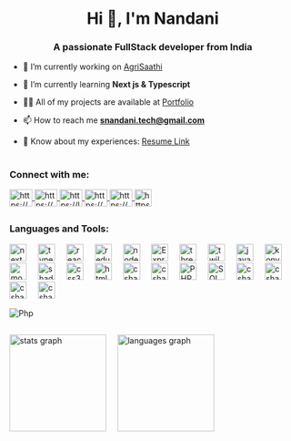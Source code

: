 <h1 align="center">Hi 👋, I'm Nandani</h1>
<h3 align="center">A passionate FullStack developer from India</h3>

- 🔭 I’m currently working on [AgriSaathi](https://github.com/technandani/AgriSaathi)

- 🌱 I’m currently learning **Next js & Typescript**

- 👨‍💻 All of my projects are available at [Portfolio](https://portfolio-alpha-ruddy-68.vercel.app/)

- 📫 How to reach me **snandani.tech@gmail.com**

- 📄 Know about my experiences: [Resume Link](https://drive.google.com/file/d/1CpKD7RtGuoNzlETPcY666a_7KVcNZh3P/view?usp=sharing)


#
<h3 align="left">Connect with me:</h3>

<div align="left">
<a href="https://www.linkedin.com/in/technandani" target="blank">
   <img align="center" src="https://raw.githubusercontent.com/rahuldkjain/github-profile-readme-generator/master/src/images/icons/Social/linked-in-alt.svg" alt="https://www.linkedin.com/in/technandani" height="30" width="40" />
</a>
   
<a href="https://www.behance.net/nandanikumari13" target="blank">
   <img align="center" src="https://raw.githubusercontent.com/rahuldkjain/github-profile-readme-generator/master/src/images/icons/Social/behance.svg" alt="https://www.behance.net/nandanikumari13" height="30" width="40" />
</a>

<a href="https://leetcode.com/u/nks854338/" target="blank">
   <img align="center" src="https://raw.githubusercontent.com/rahuldkjain/github-profile-readme-generator/master/src/images/icons/Social/leet-code.svg" alt="https://leetcode.com/u/nks854338/" height="30" width="40" />
</a>

<a href="https://upskillmafia.com/mern/nks854338" target="blank">
   <img align="center" src="https://github.com/user-attachments/assets/1cbc6c8a-e1d9-47b6-947f-41b4f737e5b4" alt="https://upskillmafia.com/mern/nks854338" height="30" width="40" />
</a> 


<a href="https://discord.gg/https://discord.com/channels/nandani854338" target="blank">
   <img align="center" src="https://raw.githubusercontent.com/rahuldkjain/github-profile-readme-generator/master/src/images/icons/Social/discord.svg" alt="https://discord.com/channels/nandani854338" height="30" width="40" />
</a>

<a href="https://www.naukri.com/code360/profile/cd2eabdc-e5a3-48af-b2ea-6ad9d2c896fc" target="blank">
   <img align="center" src="https://github.com/user-attachments/assets/51429b39-8502-40e1-9270-206ad05a6714" alt="https://www.naukri.com/code360/profile/cd2eabdc-e5a3-48af-b2ea-6ad9d2c896fc" height="30"/>
</a>

</div>


##

<h3 align="left">Languages and Tools:</h3>

<div align="left">
  <img src="https://github.com/user-attachments/assets/02979c9c-6b33-4ffa-9acf-36e36b81f6e0" height="30" alt="next js"  />
  <img width="12" />
  <img src="https://cdn.jsdelivr.net/gh/devicons/devicon/icons/typescript/typescript-original.svg" height="30" alt="typescript"  />
  <img width="12" />
  <img src="https://cdn.jsdelivr.net/gh/devicons/devicon/icons/react/react-original.svg" height="30" alt="react js"  />
  <img width="12" />
  <img src="https://github.com/user-attachments/assets/7fb1d95b-98ba-4941-9f49-f9b564dff351" height="30" alt="redux"  />
  <img width="12" />
  <img src="https://github.com/user-attachments/assets/4aa51933-2a41-4eb2-8ed8-c174a8fe0342" height="30" alt="nodejs"  />
  <img width="12" />
  <img src="https://github.com/user-attachments/assets/68130256-64d6-49b8-bfd7-4447f76a0996" height="30" alt="Express js"  />
  <img width="12" />
  <img src="https://github.com/user-attachments/assets/8af0b1db-2c7f-43b4-b8c8-ff2168e060f2" height="30" alt="three js"  />
  <img width="12" />
  <img src="https://github.com/user-attachments/assets/d0ad1009-869f-49b9-a451-5b382fc5d0f9" height="30" alt="twilwind"  />
  <img width="12" />
  <img src="https://cdn.jsdelivr.net/gh/devicons/devicon/icons/javascript/javascript-original.svg" height="30" alt="javascript"  />
  <img width="12" />
  <img src="https://github.com/user-attachments/assets/7243cee6-d17a-45e6-827c-4a81a0f6b293" height="30" alt="konva"  />
  <img width="12" />
  <img src="https://github.com/user-attachments/assets/35e8d017-9bff-42f6-88df-d7c9bd86febf" height="30" alt="mongoDB"  />
  <img width="12" />
  <img src="https://github.com/user-attachments/assets/635e89fa-16e7-4d43-9e87-29295e829cea" height="30" alt="shadcn ui"  />
  <img width="12" />
  <img src="https://cdn.jsdelivr.net/gh/devicons/devicon/icons/css3/css3-original.svg" height="30" alt="css3"  />
  <img width="12" />
  <img src="https://cdn.jsdelivr.net/gh/devicons/devicon/icons/html5/html5-original.svg" height="30" alt="html5"  />
  <img width="12" />
  <img src="https://cdn.jsdelivr.net/gh/devicons/devicon/icons/csharp/csharp-original.svg" height="30" alt="csharp"  />
  <img width="12" />
  <img src="https://github.com/user-attachments/assets/b22b691a-01cb-4718-9244-8f685dfbbd87" height="30" alt="csharp"  />
  <img width="12" />
  <img src="https://github.com/user-attachments/assets/e212f9cf-6f58-4772-91bd-e1e8453dad34" height="30" alt="PHP"  />
  <img width="12" />
  <img src="https://github.com/user-attachments/assets/44fc6f00-b7d9-4d43-936b-987ade534070" height="30" alt="SQL"  />
  <img width="12" />
  <img src="https://github.com/user-attachments/assets/55cc5fdc-7c2c-4428-9c81-04f14ec6758f" height="30" alt="csharp"  />
  <img width="12" />
  <img src="https://github.com/user-attachments/assets/a4c50db2-d828-4895-9320-517f96f0f91c" height="30" alt="csharp"  />
  <img width="12" />
  <img src="https://github.com/user-attachments/assets/7a9577a8-d46b-4f9d-be12-591a14b664d0" height="30" alt="csharp"  />
  <img width="12" />
  <img src="https://github.com/user-attachments/assets/dfaf2769-1638-42a7-a838-76a69abeeb9f" height="30" alt="csharp"  />
</div>

![Php]()


##

<div align="left">
  <img src="https://github-readme-stats.vercel.app/api?username=technandani&hide_title=false&hide_rank=false&show_icons=true&include_all_commits=true&count_private=true&disable_animations=false&theme=dracula&locale=en&hide_border=false" height="170" alt="stats graph"  />
   <img width="12" />
  <img src="https://github-readme-stats.vercel.app/api/top-langs?username=technandani&locale=en&hide_title=false&layout=compact&card_width=320&langs_count=5&theme=dracula&hide_border=false" height="170" alt="languages graph"  />
</div>


#

<br clear="both">

